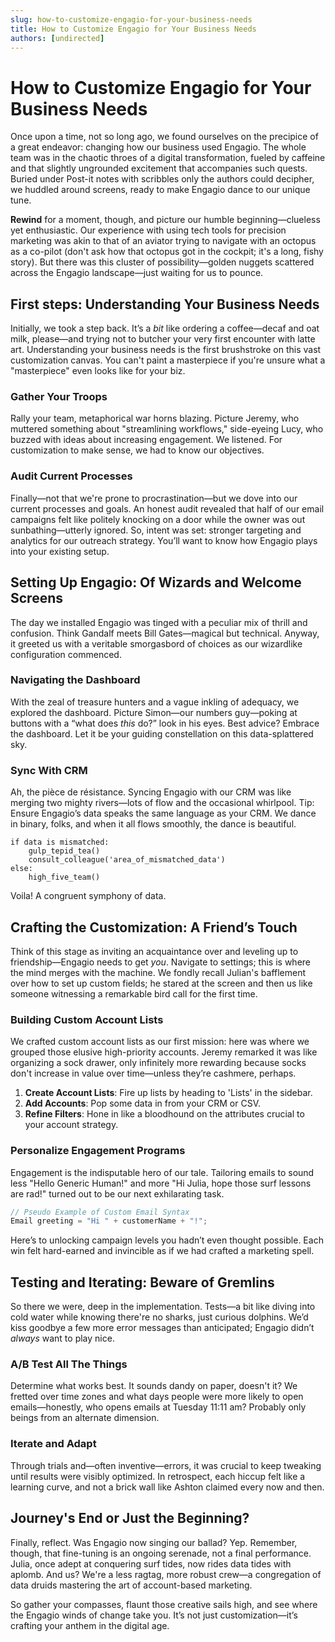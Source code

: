 ```yaml
---
slug: how-to-customize-engagio-for-your-business-needs
title: How to Customize Engagio for Your Business Needs
authors: [undirected]
---
```



# How to Customize Engagio for Your Business Needs

Once upon a time, not so long ago, we found ourselves on the precipice of a great endeavor: changing how our business used Engagio. The whole team was in the chaotic throes of a digital transformation, fueled by caffeine and that slightly ungrounded excitement that accompanies such quests. Buried under Post-it notes with scribbles only the authors could decipher, we huddled around screens, ready to make Engagio dance to our unique tune.

**Rewind** for a moment, though, and picture our humble beginning—clueless yet enthusiastic. Our experience with using tech tools for precision marketing was akin to that of an aviator trying to navigate with an octopus as a co-pilot (don't ask how that octopus got in the cockpit; it's a long, fishy story). But there was this cluster of possibility—golden nuggets scattered across the Engagio landscape—just waiting for us to pounce.

## First steps: Understanding Your Business Needs

Initially, we took a step back. It’s a *bit* like ordering a coffee—decaf and oat milk, please—and trying not to butcher your very first encounter with latte art. Understanding your business needs is the first brushstroke on this vast customization canvas. You can't paint a masterpiece if you're unsure what a "masterpiece" even looks like for your biz.

### Gather Your Troops

Rally your team, metaphorical war horns blazing. Picture Jeremy, who muttered something about "streamlining workflows," side-eyeing Lucy, who buzzed with ideas about increasing engagement. We listened. For customization to make sense, we had to know our objectives. 

### Audit Current Processes

Finally—not that we're prone to procrastination—but we dove into our current processes and goals. An honest audit revealed that half of our email campaigns felt like politely knocking on a door while the owner was out sunbathing—utterly ignored. So, intent was set: stronger targeting and analytics for our outreach strategy. You’ll want to know how Engagio plays into your existing setup.

## Setting Up Engagio: Of Wizards and Welcome Screens

The day we installed Engagio was tinged with a peculiar mix of thrill and confusion. Think Gandalf meets Bill Gates—magical but technical. Anyway, it greeted us with a veritable smorgasbord of choices as our wizardlike configuration commenced.

### Navigating the Dashboard

With the zeal of treasure hunters and a vague inkling of adequacy, we explored the dashboard. Picture Simon—our numbers guy—poking at buttons with a “what does *this* do?” look in his eyes. Best advice? Embrace the dashboard. Let it be your guiding constellation on this data-splattered sky. 

### Sync With CRM

Ah, the pièce de résistance. Syncing Engagio with our CRM was like merging two mighty rivers—lots of flow and the occasional whirlpool. Tip: Ensure Engagio’s data speaks the same language as your CRM. We dance in binary, folks, and when it all flows smoothly, the dance is beautiful.

```pseudo
if data is mismatched:
    gulp_tepid_tea()
    consult_colleague('area_of_mismatched_data')
else:
    high_five_team()
```

Voila! A congruent symphony of data.

## Crafting the Customization: A Friend’s Touch

Think of this stage as inviting an acquaintance over and leveling up to friendship—Engagio needs to get *you*. Navigate to settings; this is where the mind merges with the machine. We fondly recall Julian's bafflement over how to set up custom fields; he stared at the screen and then us like someone witnessing a remarkable bird call for the first time.

### Building Custom Account Lists

We crafted custom account lists as our first mission: here was where we grouped those elusive high-priority accounts. Jeremy remarked it was like organizing a sock drawer, only infinitely more rewarding because socks don't increase in value over time—unless they’re cashmere, perhaps.

1. **Create Account Lists**: Fire up lists by heading to 'Lists' in the sidebar.
2. **Add Accounts**: Pop some data in from your CRM or CSV.
3. **Refine Filters**: Hone in like a bloodhound on the attributes crucial to your account strategy.

### Personalize Engagement Programs

Engagement is the indisputable hero of our tale. Tailoring emails to sound less "Hello Generic Human!" and more "Hi Julia, hope those surf lessons are rad!" turned out to be our next exhilarating task.

```java
// Pseudo Example of Custom Email Syntax
Email greeting = "Hi " + customerName + "!";
```

Here’s to unlocking campaign levels you hadn’t even thought possible. Each win felt hard-earned and invincible as if we had crafted a marketing spell.

## Testing and Iterating: Beware of Gremlins

So there we were, deep in the implementation. Tests—a bit like diving into cold water while knowing there're no sharks, just curious dolphins. We’d kiss goodbye a few more error messages than anticipated; Engagio didn’t *always* want to play nice.

### A/B Test All The Things

Determine what works best. It sounds dandy on paper, doesn't it? We fretted over time zones and what days people were more likely to open emails—honestly, who opens emails at Tuesday 11:11 am? Probably only beings from an alternate dimension.

### Iterate and Adapt

Through trials and—often inventive—errors, it was crucial to keep tweaking until results were visibly optimized. In retrospect, each hiccup felt like a learning curve, and not a brick wall like Ashton claimed every now and then.

## Journey's End or Just the Beginning?

Finally, reflect. Was Engagio now singing our ballad? Yep. Remember, though, that fine-tuning is an ongoing serenade, not a final performance. Julia, once adept at conquering surf tides, now rides data tides with aplomb. And us? We're a less ragtag, more robust crew—a congregation of data druids mastering the art of account-based marketing. 

So gather your compasses, flaunt those creative sails high, and see where the Engagio winds of change take you. It’s not just customization—it’s crafting your anthem in the digital age.